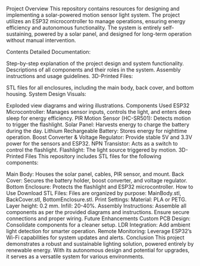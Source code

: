 Project Overview
This repository contains resources for designing and implementing a solar-powered motion sensor light system. The project utilizes an ESP32 microcontroller to manage operations, ensuring energy efficiency and autonomous functionality. The system is entirely self-sustaining, powered by a solar panel, and designed for long-term operation without manual intervention.

Contents
Detailed Documentation:

Step-by-step explanation of the project design and system functionality.
Descriptions of all components and their roles in the system.
Assembly instructions and usage guidelines.
3D-Printed Files:

STL files for all enclosures, including the main body, back cover, and bottom housing.
System Design Visuals:

Exploded view diagrams and wiring illustrations.
Components Used
ESP32 Microcontroller: Manages sensor inputs, controls the light, and enters deep sleep for energy efficiency.
PIR Motion Sensor (HC-SR501): Detects motion to trigger the flashlight.
Solar Panel: Harvests energy to charge the battery during the day.
Lithium Rechargeable Battery: Stores energy for nighttime operation.
Boost Converter & Voltage Regulator: Provide stable 5V and 3.3V power for the sensors and ESP32.
NPN Transistor: Acts as a switch to control the flashlight.
Flashlight: The light source triggered by motion.
3D-Printed Files
This repository includes STL files for the following components:

Main Body: Houses the solar panel, cables, PIR sensor, and mount.
Back Cover: Secures the battery holder, boost converter, and voltage regulator.
Bottom Enclosure: Protects the flashlight and ESP32 microcontroller.
How to Use
Download STL Files:
Files are organized by purpose: MainBody.stl, BackCover.stl, BottomEnclosure.stl.
Print Settings:
Material: PLA or PETG.
Layer height: 0.2 mm.
Infill: 20-40%.
Assembly Instructions:
Assemble all components as per the provided diagrams and instructions.
Ensure secure connections and proper wiring.
Future Enhancements
Custom PCB Design: Consolidate components for a cleaner setup.
LDR Integration: Add ambient light detection for smarter operation.
Remote Monitoring: Leverage ESP32’s Wi-Fi capabilities for system updates and alerts.
Conclusion
This project demonstrates a robust and sustainable lighting solution, powered entirely by renewable energy. With its autonomous design and potential for upgrades, it serves as a versatile system for various environments.
